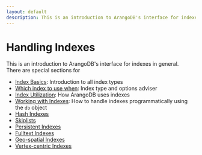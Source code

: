 ```yaml
---
layout: default
description: This is an introduction to ArangoDB's interface for indexes in general
---
```

Handling Indexes
================

This is an introduction to ArangoDB's interface for indexes in general.  
There are special sections for 

- [Index Basics](indexing-indexbasics.html): Introduction to all index types
- [Which index to use when](indexing-whichindex.html): Index type and options adviser
- [Index Utilization](indexing-indexutilization.html): How ArangoDB uses indexes
- [Working with Indexes](indexing-workingwithindexes.html): How to handle indexes
  programmatically using the `db` object
 - [Hash Indexes](indexing-hash.html)
 - [Skiplists](indexing-skiplist.html)
 - [Persistent Indexes](indexing-persistent.html)
 - [Fulltext Indexes](indexing-fulltext.html)
 - [Geo-spatial Indexes](indexing-geo.html)
 - [Vertex-centric Indexes](indexing-vertexcentric.html)
